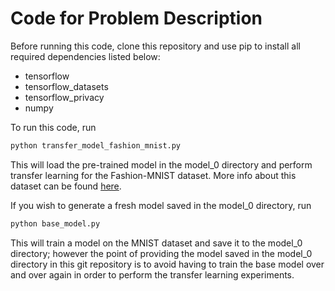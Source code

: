 # Code for Problem Description

Before running this code, clone this repository and use pip to install all required dependencies listed below:

* tensorflow
* tensorflow_datasets
* tensorflow_privacy
* numpy

To run this code, run

``` python
python transfer_model_fashion_mnist.py
```

This will load the pre-trained model in the model_0 directory and perform transfer learning for the Fashion-MNIST dataset.  More info about this dataset can be found [here](https://github.com/zalandoresearch/fashion-mnist).

If you wish to generate a fresh model saved in the model_0 directory, run

``` python
python base_model.py
```

This will train a model on the MNIST dataset and save it to the model_0 directory; however the point of providing the model saved in the model_0 directory in this git repository is to avoid having to train the base model over and over again in order to perform the transfer learning experiments.